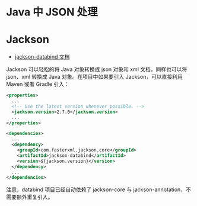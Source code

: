 # Java 中 JSON 处理

# Jackson

- [jackson-databind 文档](https://github.com/FasterXML/jackson-databind)

Jackson 可以轻松的将 Java 对象转换成 json 对象和 xml 文档，同样也可以将 json、xml 转换成 Java 对象。在项目中如果要引入 Jackson，可以直接利用 Maven 或者 Gradle 引入：

```xml
<properties>
  ...
  <!-- Use the latest version whenever possible. -->
  <jackson.version>2.7.0</jackson.version>
  ...
</properties>

<dependencies>
  ...
  <dependency>
    <groupId>com.fasterxml.jackson.core</groupId>
    <artifactId>jackson-databind</artifactId>
    <version>${jackson.version}</version>
  </dependency>
  ...
</dependencies>
```

注意，databind 项目已经自动依赖了 jackson-core 与 jackson-annotation，不需要额外重复引入。

